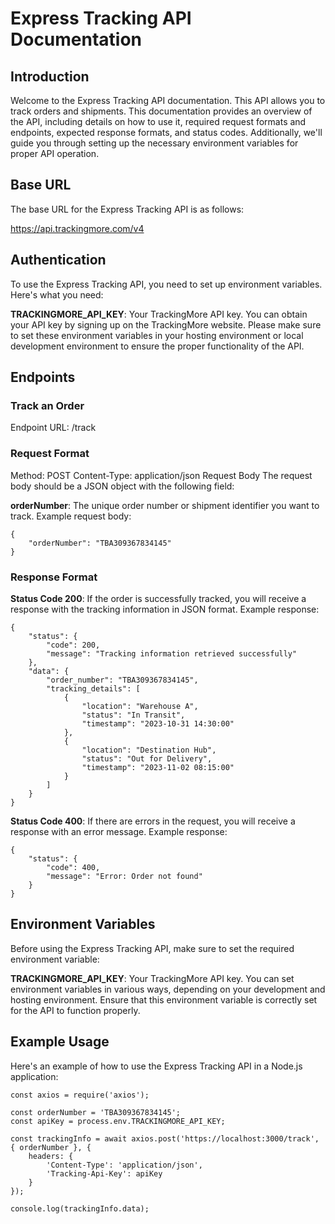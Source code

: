 # Express Tracking API Documentation

## Introduction

Welcome to the Express Tracking API documentation. This API allows you to track orders and shipments. This documentation provides an overview of the API, including details on how to use it, required request formats and endpoints, expected response formats, and status codes. Additionally, we'll guide you through setting up the necessary environment variables for proper API operation.

## Base URL
The base URL for the Express Tracking API is as follows:

https://api.trackingmore.com/v4


## Authentication
To use the Express Tracking API, you need to set up environment variables. Here's what you need:

**TRACKINGMORE_API_KEY**: Your TrackingMore API key. You can obtain your API key by signing up on the TrackingMore website.
Please make sure to set these environment variables in your hosting environment or local development environment to ensure the proper functionality of the API.

## Endpoints
### Track an Order
Endpoint
URL: /track

### Request Format
Method: POST
Content-Type: application/json
Request Body
The request body should be a JSON object with the following field:

**orderNumber**: The unique order number or shipment identifier you want to track.
Example request body:
```
{
    "orderNumber": "TBA309367834145"
}
```

### Response Format
**Status Code 200**: If the order is successfully tracked, you will receive a response with the tracking information in JSON format.
Example response:
```
{
    "status": {
        "code": 200,
        "message": "Tracking information retrieved successfully"
    },
    "data": {
        "order_number": "TBA309367834145",
        "tracking_details": [
            {
                "location": "Warehouse A",
                "status": "In Transit",
                "timestamp": "2023-10-31 14:30:00"
            },
            {
                "location": "Destination Hub",
                "status": "Out for Delivery",
                "timestamp": "2023-11-02 08:15:00"
            }
        ]
    }
}
```
**Status Code 400**: If there are errors in the request, you will receive a response with an error message.
Example response:
```
{
    "status": {
        "code": 400,
        "message": "Error: Order not found"
    }
}
```

## Environment Variables
Before using the Express Tracking API, make sure to set the required environment variable:

**TRACKINGMORE_API_KEY**: Your TrackingMore API key.
You can set environment variables in various ways, depending on your development and hosting environment. Ensure that this environment variable is correctly set for the API to function properly.


## Example Usage
Here's an example of how to use the Express Tracking API in a Node.js application:
```
const axios = require('axios');

const orderNumber = 'TBA309367834145';
const apiKey = process.env.TRACKINGMORE_API_KEY;

const trackingInfo = await axios.post('https://localhost:3000/track', { orderNumber }, {
    headers: {
        'Content-Type': 'application/json',
        'Tracking-Api-Key': apiKey
    }
});

console.log(trackingInfo.data);
```